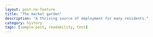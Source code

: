 ```yaml
---
layout: post-no-feature
title: "The market garden"
description: "A thriving source of employment for many residents."
category: history
tags: [sample post, readability, test]
---
```

